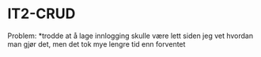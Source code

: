 # IT2-CRUD
 
Problem:
*trodde at å lage innlogging skulle være lett siden jeg vet hvordan man gjør det, men det tok mye lengre tid enn forventet